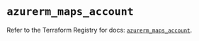 # `azurerm_maps_account`

Refer to the Terraform Registry for docs: [`azurerm_maps_account`](https://registry.terraform.io/providers/hashicorp/azurerm/4.8.0/docs/resources/maps_account).
